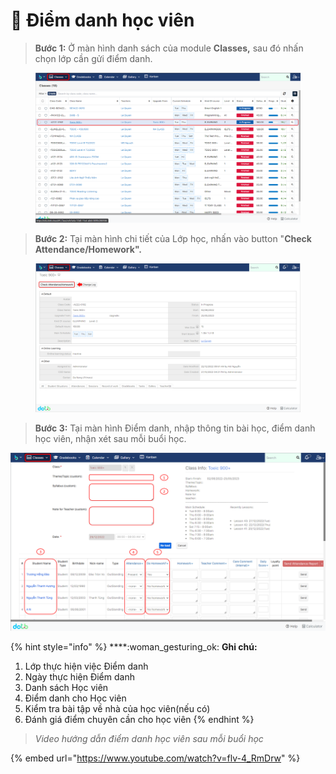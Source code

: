 # 🙍 Điểm danh học viên

> **Bước 1:** Ở màn hình danh sách của module **Classes,** sau đó nhấn chọn lớp cần gửi điểm danh.

<figure><img src="../.gitbook/assets/image (3) (8).png" alt=""><figcaption></figcaption></figure>

> **Bước 2:** Tại màn hình chi tiết của Lớp học, nhấn vào button "**Check Attendance/Homework".**

<figure><img src="../.gitbook/assets/image (19) (3).png" alt=""><figcaption></figcaption></figure>

> **Bước 3:** Tại màn hình Điểm danh, nhập thông tin bài học, điểm danh học viên, nhận xét sau mỗi buổi học.

![](<../.gitbook/assets/image (5) (7).png>)

{% hint style="info" %}
****:woman\_gesturing\_ok: **Ghi chú:**

1. Lớp thực hiện việc Điểm danh
2. Ngày thực hiện Điểm danh
3. Danh sách Học viên
4. Điểm danh cho Học viên
5. Kiểm tra bài tập về nhà của học viên(nếu có)
6. Đánh giá điểm chuyên cần cho học viên
{% endhint %}

> _Video hướng dẫn điểm danh học viên sau mỗi buổi học_

{% embed url="https://www.youtube.com/watch?v=flv-4_RmDrw" %}
